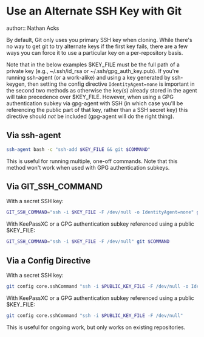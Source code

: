 # Use an Alternate SSH Key with Git

author:: Nathan Acks

By default, Git only uses you primary SSH key when cloning. While there's no way to get git to try alternate keys if the first key fails, there are a few ways you can force it to use a particular key on a per-repository basis.

Note that in the below examples $KEY_FILE must be the full path of a private key (e.g., ~/.ssh/id_rsa or ~/.ssh/gpg_auth_key.pub). If you're running ssh-agent (or a work-alike) and using a key generated by ssh-keygen, then setting the config directive `IdentityAgent=none` is important in the second two methods as otherwise the key(s) already stored in the agent will take precedence over $KEY_FILE. However, when using a GPG authentication subkey via gpg-agent with SSH (in which case you'll be referencing the public part of that key, rather than a SSH secret key) this directive should *not* be included (gpg-agent will do the right thing).

## Via ssh-agent

```bash
ssh-agent bash -c "ssh-add $KEY_FILE && git $COMMAND"
```

This is useful for running multiple, one-off commands. Note that this method won't work when used with GPG authentication subkeys.

## Via GIT_SSH_COMMAND

With a secret SSH key:

```bash
GIT_SSH_COMMAND="ssh -i $KEY_FILE -F /dev/null -o IdentityAgent=none" git $COMMAND
```

With KeePassXC or a GPG authentication subkey referenced using a public $KEY_FILE:

```bash
GIT_SSH_COMMAND="ssh -i $KEY_FILE -F /dev/null" git $COMMAND
```

## Via a Config Directive

With a secret SSH key:

```bash
git config core.sshCommand "ssh -i $PUBLIC_KEY_FILE -F /dev/null -o IdentityAgent=none"
```

With KeePassXC or a GPG authentication subkey referenced using a public $KEY_FILE:

```bash
git config core.sshCommand "ssh -i $PUBLIC_KEY_FILE -F /dev/null"
```

This is useful for ongoing work, but only works on existing repositories.
